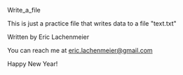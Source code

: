 Write_a_file

This is just a practice file that writes data to a file "text.txt"

Written by Eric Lachenmeier

You can reach me at eric.lachenmeier@gmail.com

Happy New Year!

